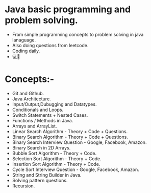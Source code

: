 # Java basic programming and problem solving.
- From simple programming concepts to problem solving in java lanaguage.
- Also doing questions from leetcode.
- Coding daily.
- 💻🔁

# Concepts:-
- Git and Github.
- Java Architecture.
- Input/Output,Dubugging and Datatypes.
- Conditionals and Loops.
- Switch Statements + Nested Cases.
- Functions / Methods in Java.
- Arrays and ArrayList.
- Linear Search Algorithm - Theory + Code + Questions.
- Binary Search Algorithm - Theory + Code + Questions.
- Binary Search Interview Question - Google, Facebook, Amazon.
- Binary Search in 2D Arrays.
- Bubble Sort Algorithm - Theory + Code.
- Selection Sort Algorithm - Theory + Code.
- Insertion Sort Algorithm - Theory + Code.
- Cycle Sort Interview Question - Google, Facebook, Amazon.
- String and String Builder in Java.
- Solving pattern questions.
- Recursion. 
